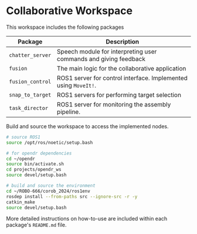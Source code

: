 # Collaborative Workspace

This workspace includes the following packages 

| Package          | Description                                                      |
| ---------------- | ---------------------------------------------------------------- |
| `chatter_server` | Speech module for interpreting user commands and giving feedback |
| `fusion`         | The main logic for the collaborative application                 |
| `fusion_control` | ROS1 server for control interface. Implemented using `MoveIt!`.  |
| `snap_to_target` | ROS1 servers for performing target selection                     |
| `task_director`  | ROS1 server for monitoring the assembly pipeline.                |

Build and source the workspace to access the implemented nodes. 

```bash
# source ROS1 
source /opt/ros/noetic/setup.bash

# for opendr dependencies
cd ~/opendr
source bin/activate.sh
cd projects/opendr_ws
source devel/setup.bash

# build and source the environment
cd ~/ROBO-666/corob_2024/ros1env
rosdep install --from-paths src --ignore-src -r -y
catkin_make
source devel/setup.bash
```

More detailed instructions on how-to-use are included within each package's `README.md` file.






